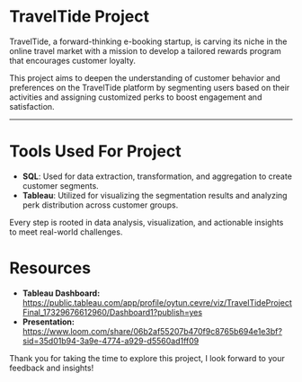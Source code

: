 # TravelTide Project

TravelTide, a forward-thinking e-booking startup, is carving its niche in the online travel market with a mission to develop a tailored rewards program that encourages customer loyalty.

This project aims to deepen the understanding of customer behavior and preferences on the TravelTide platform by segmenting users based on their activities and assigning customized perks to boost engagement and satisfaction.

---

# Tools Used For Project
- **SQL**: Used for data extraction, transformation, and aggregation to create customer segments.
- **Tableau**: Utilized for visualizing the segmentation results and analyzing perk distribution across customer groups.

Every step is rooted in data analysis, visualization, and actionable insights to meet real-world challenges.

# Resources

* **Tableau Dashboard:** https://public.tableau.com/app/profile/oytun.cevre/viz/TravelTideProjectFinal_17329676612960/Dashboard1?publish=yes
* **Presentation:** https://www.loom.com/share/06b2af55207b470f9c8765b694e1e3bf?sid=35d01b94-3a9e-4774-a929-d5560ad1ff09

Thank you for taking the time to explore this project, I look forward to your feedback and insights!
